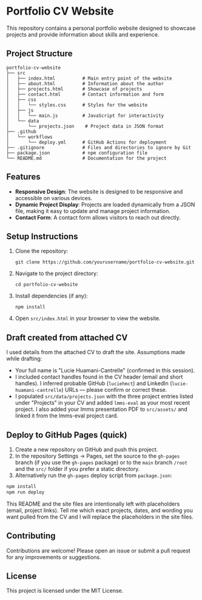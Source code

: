 # Portfolio CV Website

This repository contains a personal portfolio website designed to showcase projects and provide information about skills and experience.

## Project Structure

```
portfolio-cv-website
├── src
│   ├── index.html          # Main entry point of the website
│   ├── about.html          # Information about the author
│   ├── projects.html       # Showcase of projects
│   ├── contact.html        # Contact information and form
│   ├── css
│   │   └── styles.css      # Styles for the website
│   ├── js
│   │   └── main.js         # JavaScript for interactivity
│   └── data
│       └── projects.json    # Project data in JSON format
├── .github
│   └── workflows
│       └── deploy.yml      # GitHub Actions for deployment
├── .gitignore              # Files and directories to ignore by Git
├── package.json            # npm configuration file
└── README.md               # Documentation for the project
```

## Features

- **Responsive Design**: The website is designed to be responsive and accessible on various devices.
- **Dynamic Project Display**: Projects are loaded dynamically from a JSON file, making it easy to update and manage project information.
- **Contact Form**: A contact form allows visitors to reach out directly.

## Setup Instructions

1. Clone the repository:
   ```
   git clone https://github.com/yourusername/portfolio-cv-website.git
   ```
2. Navigate to the project directory:
   ```
   cd portfolio-cv-website
   ```
3. Install dependencies (if any):
   ```
   npm install
   ```
4. Open `src/index.html` in your browser to view the website.

## Draft created from attached CV

I used details from the attached CV to draft the site. Assumptions made while drafting:
 
 - Your full name is "Lucie Huamani-Cantrelle" (confirmed in this session).
 - I included contact handles found in the CV header (email and short handles). I inferred probable GitHub (`luciehmct`) and LinkedIn (`lucie-huamani-cantrelle`) URLs — please confirm or correct these.
 - I populated `src/data/projects.json` with the three project entries listed under "Projects" in your CV and added `lmms-eval` as your most recent project. I also added your lmms presentation PDF to `src/assets/` and linked it from the lmms-eval project card.

## Deploy to GitHub Pages (quick)

1. Create a new repository on GitHub and push this project.
2. In the repository Settings → Pages, set the source to the `gh-pages` branch (if you use the `gh-pages` package) or to the `main` branch `/root` and the `src/` folder if you prefer a static directory.
3. Alternatively run the `gh-pages` deploy script from `package.json`:

```bash
npm install
npm run deploy
```

This README and the site files are intentionally left with placeholders (email, project links). Tell me which exact projects, dates, and wording you want pulled from the CV and I will replace the placeholders in the site files.

## Contributing

Contributions are welcome! Please open an issue or submit a pull request for any improvements or suggestions.

## License

This project is licensed under the MIT License.